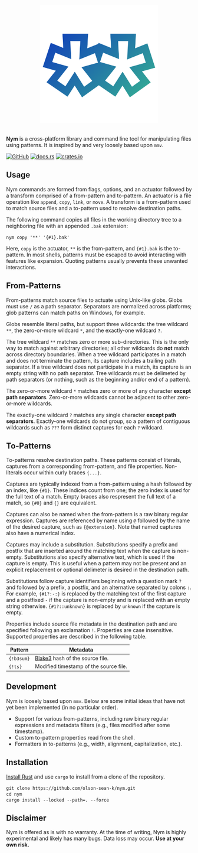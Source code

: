 <div align="center">
    <img alt="Nym" src="https://raw.githubusercontent.com/olson-sean-k/nym/master/doc/nym.svg?sanitize=true" width="320"/>
</div>
<br/>

**Nym** is a cross-platform library and command line tool for manipulating files
using patterns. It is inspired by and very loosely based upon `mmv`.

[![GitHub](https://img.shields.io/badge/GitHub-olson--sean--k/nym-8da0cb?logo=github&style=for-the-badge)](https://github.com/olson-sean-k/nym)
[![docs.rs](https://img.shields.io/badge/docs.rs-nym-66c2a5?logo=rust&style=for-the-badge)](https://docs.rs/nym)
[![crates.io](https://img.shields.io/crates/v/nym.svg?logo=rust&style=for-the-badge)](https://crates.io/crates/nym)

## Usage

Nym commands are formed from flags, options, and an actuator followed by a
transform comprised of a from-pattern and to-pattern. An actuator is a file
operation like `append`, `copy`, `link`, or `move`. A transform is a
from-pattern used to match source files and a to-pattern used to resolve
destination paths.

The following command copies all files in the working directory tree to a
neighboring file with an appended `.bak` extension:

```shell
nym copy '**' '{#1}.bak'
```

Here, `copy` is the actuator, `**` is the from-pattern, and `{#1}.bak` is the
to-pattern. In most shells, patterns must be escaped to avoid interacting with
features like expansion. Quoting patterns usually prevents these unwanted
interactions.

## From-Patterns

From-patterns match source files to actuate using Unix-like globs. Globs must
use `/` as a path separator. Separators are normalized across platforms; glob
patterns can match paths on Windows, for example.

Globs resemble literal paths, but support three wildcards: the tree wildcard
`**`, the zero-or-more wildcard `*`, and the exactly-one wildcard `?`.

The tree wildcard `**` matches zero or more sub-directories. This is the only
way to match against arbitrary directories; all other wildcards do **not** match
across directory boundaries. When a tree wildcard participates in a match and
does not terminate the pattern, its capture includes a trailing path separator.
If a tree wildcard does not participate in a match, its capture is an empty
string with no path separator. Tree wildcards must be delimeted by path
separators (or nothing, such as the beginning and/or end of a pattern).

The zero-or-more wildcard `*` matches zero or more of any character **except
path separators**. Zero-or-more wildcards cannot be adjacent to other
zero-or-more wildcards.

The exactly-one wildcard `?` matches any single character **except path
separators**. Exactly-one wildcards do not group, so a pattern of contiguous
wildcards such as `???` form distinct captures for each `?` wildcard.

## To-Patterns

To-patterns resolve destination paths. These patterns consist of literals,
captures from a corresponding from-pattern, and file properties. Non-literals
occur within curly braces `{...}`.

Captures are typically indexed from a from-pattern using a hash followed by an
index, like `{#1}`. These indices count from one; the zero index is used for the
full text of a match. Empty braces also respresent the full text of a match, so
`{#0}` and `{}` are equivalent.

Captures can also be named when the from-pattern is a raw binary regular
expression. Captures are referenced by name using `@` followed by the name of
the desired capture, such as `{@extension}`. Note that named captures also have
a numerical index.

Captures may include a substitution. Substitutions specify a prefix and postfix
that are inserted around the matching text when the capture is non-empty.
Substitutions also specify alternative text, which is used if the capture is
empty. This is useful when a pattern may not be present and an explicit
replacement or optional delimeter is desired in the destination path.

Substitutions follow capture identifiers beginning with a question mark `?` and
followed by a prefix, a postfix, and an alternative separated by colons `:`. For
example, `{#1?:-:}` is replaced by the matching text of the first capture and a
postfixed `-` if the capture is non-empty and is replaced with an empty string
otherwise. `{#1?::unknown}` is replaced by `unknown` if the capture is empty.

Properties include source file metadata in the destination path and are
specified following an exclamation `!`. Properties are case insensitive.
Supported properties are described in the following table.

| Pattern    | Metadata                               |
|------------|----------------------------------------|
| `{!b3sum}` | [Blake3] hash of the source file.      |
| `{!ts}`    | Modified timestamp of the source file. |

## Development

Nym is loosely based upon `mmv`. Below are some initial ideas that have not yet
been implemented (in no particular order).

- Support for various from-patterns, including raw binary regular expressions
  and metadata filters (e.g., files modified after some timestamp).
- Custom to-pattern properties read from the shell.
- Formatters in to-patterns (e.g., width, alignment, capitalization, etc.).

## Installation

[Install Rust][rustup] and use `cargo` to install from a clone of the
repository.

```shell
git clone https://github.com/olson-sean-k/nym.git
cd nym
cargo install --locked --path=. --force
```

## Disclaimer

Nym is offered as is with no warranty. At the time of writing, Nym is highly
experimental and likely has many bugs. Data loss may occur. **Use at your own
risk.**

[Blake3]: https://github.com/BLAKE3-team/BLAKE3
[rustup]: https://rustup.rs/

